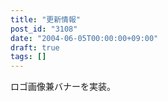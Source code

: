 ```yaml
---
title: "更新情報"
post_id: "3108"
date: "2004-06-05T00:00:00+09:00"
draft: true
tags: []
---
```



ロゴ画像兼バナーを実装。
